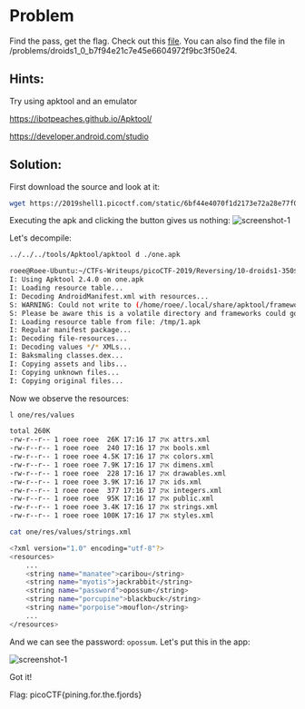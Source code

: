 # Problem
Find the pass, get the flag. Check out this [file](https://2019shell1.picoctf.com/static/6bf44e4070f1d2173e72a28e77f0d086/one.apk). You can also find the file in /problems/droids1_0_b7f94e21c7e45e6604972f9bc3f50e24.

## Hints:

Try using apktool and an emulator

https://ibotpeaches.github.io/Apktool/

https://developer.android.com/studio

## Solution:

First download the source and look at it:
```bash
wget https://2019shell1.picoctf.com/static/6bf44e4070f1d2173e72a28e77f0d086/one.apk
```

Executing the apk and clicking the button gives us nothing:
![screenshot-1](./screenshot-1.png)

Let's decompile:
```bash
../../../tools/Apktool/apktool d ./one.apk

roee@Roee-Ubuntu:~/CTFs-Writeups/picoCTF-2019/Reversing/10-droids1-350$ ../../../tools/Apktool/apktool d ./one.apk 
I: Using Apktool 2.4.0 on one.apk
I: Loading resource table...
I: Decoding AndroidManifest.xml with resources...
S: WARNING: Could not write to (/home/roee/.local/share/apktool/framework), using /tmp instead...
S: Please be aware this is a volatile directory and frameworks could go missing, please utilize --frame-path if the default storage directory is unavailable
I: Loading resource table from file: /tmp/1.apk
I: Regular manifest package...
I: Decoding file-resources...
I: Decoding values */* XMLs...
I: Baksmaling classes.dex...
I: Copying assets and libs...
I: Copying unknown files...
I: Copying original files...
```

Now we observe the resources:
```bash
l one/res/values

total 260K
-rw-r--r-- 1 roee roee  26K אוק 17 17:16 attrs.xml
-rw-r--r-- 1 roee roee  240 אוק 17 17:16 bools.xml
-rw-r--r-- 1 roee roee 4.5K אוק 17 17:16 colors.xml
-rw-r--r-- 1 roee roee 7.9K אוק 17 17:16 dimens.xml
-rw-r--r-- 1 roee roee  228 אוק 17 17:16 drawables.xml
-rw-r--r-- 1 roee roee 3.9K אוק 17 17:16 ids.xml
-rw-r--r-- 1 roee roee  377 אוק 17 17:16 integers.xml
-rw-r--r-- 1 roee roee  95K אוק 17 17:16 public.xml
-rw-r--r-- 1 roee roee 3.4K אוק 17 17:16 strings.xml
-rw-r--r-- 1 roee roee 100K אוק 17 17:16 styles.xml

cat one/res/values/strings.xml

<?xml version="1.0" encoding="utf-8"?>
<resources>
    ...
    <string name="manatee">caribou</string>
    <string name="myotis">jackrabbit</string>
    <string name="password">opossum</string>
    <string name="porcupine">blackbuck</string>
    <string name="porpoise">mouflon</string>
    ...
</resources>
```

And we can see the password: `opossum`. Let's put this in the app:

![screenshot-1](./screenshot-1.png)

Got it!

Flag: picoCTF{pining.for.the.fjords}

